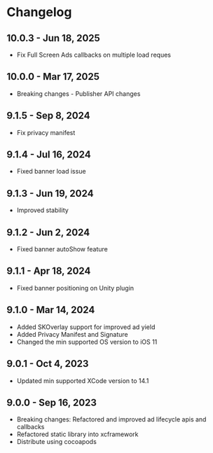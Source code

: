 # Changelog
## 10.0.3 - Jun 18, 2025

* Fix Full Screen Ads callbacks on multiple load reques

## 10.0.0 - Mar 17, 2025

* Breaking changes - Publisher API changes 
  
## 9.1.5 - Sep 8, 2024

* Fix privacy manifest 

## 9.1.4 - Jul 16, 2024

* Fixed banner load issue

## 9.1.3 - Jun 19, 2024

* Improved stability

## 9.1.2 - Jun 2, 2024

* Fixed banner autoShow feature

## 9.1.1 - Apr 18, 2024

* Fixed banner positioning on Unity plugin

## 9.1.0 - Mar 14, 2024

* Added SKOverlay support for improved ad yield
* Added Privacy Manifest and Signature
* Changed the min supported OS version to iOS 11

## 9.0.1 - Oct 4, 2023

* Updated min supported XCode version to 14.1

## 9.0.0 - Sep 16, 2023

* Breaking changes: Refactored and improved ad lifecycle apis and callbacks
* Refactored static library into xcframework
* Distribute using cocoapods
